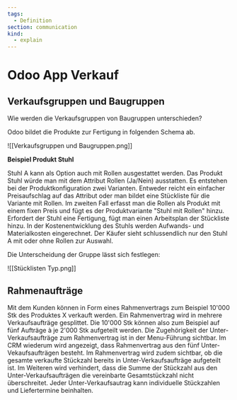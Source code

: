 ```yaml
---
tags:
  - Definition
section: communication
kind:
  - explain
---
```

# Odoo App Verkauf

## Verkaufsgruppen und Baugruppen

Wie werden die Verkaufsgruppen von Baugruppen unterschieden?

Odoo bildet die Produkte zur Fertigung in folgenden Schema ab.


![[Verkaufsgruppen und Baugruppen.png]]

**Beispiel Produkt Stuhl**
 
Stuhl A kann als Option auch mit Rollen ausgestattet werden.
Das Produkt Stuhl würde man mit dem Attribut Rollen (Ja/Nein) ausstatten.
Es entstehen bei der Produktkonfiguration zwei Varianten.
Entweder reicht ein einfacher Preisaufschlag auf das Attribut oder man bildet eine Stückliste für die Variante mit Rollen.
Im zweiten Fall erfasst man die Rollen als Produkt mit einem fixen Preis und fügt es der Produktvariante "Stuhl mit Rollen" hinzu.
Erfordert der Stuhl eine Fertigung, fügt man einen Arbeitsplan der Stückliste hinzu.
In der Kostenentwicklung des Stuhls werden Aufwands- und Materialkosten eingerechnet.
Der Käufer sieht schlussendlich nur den Stuhl A mit oder ohne Rollen zur Auswahl.

Die Unterscheidung der Gruppe lässt sich festlegen:

![[Stücklisten Typ.png]]


## Rahmenaufträge

Mit dem Kunden können in Form eines Rahmenvertrags zum Beispiel 10'000 Stk des Produktes X verkauft werden. Ein Rahmenvertrag wird in mehrere Verkaufsaufträge gesplittet. Die 10'000 Stk können also zum Beispiel auf fünf Aufträge à je 2'000 Stk aufgeteilt werden. Die Zugehörigkeit der Unter-Verkaufsaufträge zum Rahmenvertrag ist in der Menu-Führung sichtbar. Im CRM wiederum wird angezeigt, dass Rahmenvertrag aus den fünf Unter-Vekaufsaufträgen besteht. Im Rahmenvertrag wird zudem sichtbar, ob die gesamte verkaufte Stückzahl bereits in Unter-Verkaufsaufträge aufgeteilt ist. Im Weiteren wird verhindert, dass die Summe der Stückzahl aus den Unter-Verkaufsaufträgen die vereinbarte Gesamtstückzahl nicht überschreitet. Jeder Unter-Verkaufsautrag kann individuelle Stückzahlen und Liefertermine beinhalten.
